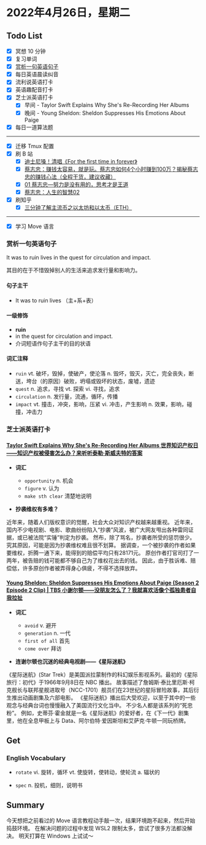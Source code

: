 # 2022年4月26日，星期二

## Todo List

- [x] 冥想 10 分钟
- [x] 复习单词
- [x] [赏析一句英语句子](#赏析一句英语句子)
- [x] 每日英语晨读纠音
- [x] 流利说英语打卡
- [x] 英语趣配音打卡
- [x] 芝士派英语打卡
  - [x] 早间 - Taylor Swift Explains Why She's Re-Recording Her Albums
  - [x] 晚间 - Young Sheldon: Sheldon Suppresses His Emotions About Paige
- [x] 每日一道算法题
--------
- [x] 迁移 Tmux 配置
- [x] 刷 B 站
  - [x] [迪士尼嗓！清唱《For the first time in forever》](https://b23.tv/Urbkrsf)
  - [x] [蔡志忠：赚钱太容易，就是玩。蔡志忠如何4个小时赚到100万？揭秘蔡志忠的赚钱心法（全程干货，建议收藏）](https://b23.tv/mJAa12W)
  - [x] [01 蔡志忠—努力是没有用的，思考才是王道](https://b23.tv/ifYub2g)
  - [x] [蔡志忠：人生的智慧02](https://b23.tv/6od4651)
- [x] 刷知乎
  - [x] [三分钟了解主流币之以太坊和以太币（ETH）](https://zhuanlan.zhihu.com/p/43979032)
--------
- [x] 学习 Move 语言

### 赏析一句英语句子

It was to ruin lives in the quest for circulation and impact.

其目的在于不惜毁掉别人的生活来追求发行量和影响力。

#### 句子主干

- It was to ruin lives （主+系+表）

#### 一级修饰

- **ruin**
 - in the quest for circulation and impact.
 - 介词短语作句子主干的目的状语

#### 词汇注释

- `ruin` vt. 破坏，毁掉，使破产，使沦落 n. 毁坏，毁灭，灭亡，完全丧失，断送，垮台（的原因）破败，坍塌或毁坏的状态，废墟，遗迹
- `quest` n. 追求，寻找 vt. 探索 vi. 寻找，追求
- `circulation` n. 发行量，流通，循环，传播
- `impact` vt. 撞击，冲突，影响，压紧 vi. 冲击，产生影响 n. 效果，影响，碰撞，冲击力

### 芝士派英语打卡

#### [Taylor Swift Explains Why She's Re-Recording Her Albums 世界知识产权日——知识产权被侵害怎么办？来听听泰勒·斯威夫特的答案](https://reading.baicizhan.com/h5/listen-movie.html?id=639&wxapp=mint_danni_ear#/home)

- **词汇**

  - `opportunity` n. 机会
  - `figure` v. 认为
  - `make sth clear` 清楚地说明

- **抄袭维权有多难？**

近年来，随着人们版权意识的觉醒，社会大众对知识产权越来越重视。
近年来，国内不少电视剧、电影、歌曲纷纷陷入“抄袭”风波，被广大网友甩出各种雷同证据，或已被法院“实锤”判定为抄袭。
然布，除了骂名，抄袭者所受的惩罚很少。究其原因，可能是因为抄袭维权难且很不划算。
据调查，一个被抄袭的作者如果要维权，折腾一通下来，能得到的赔偿平均只有28171元。
原创作者打官司打了一两年，被告赔的钱可能都不够自己为了维权花出去的钱。
因此，由于胜诉难、赔偿低，许多原创作者被弄得身心俱疲，不得不选择放弃。

#### [Young Sheldon: Sheldon Suppresses His Emotions About Paige (Season 2 Episode 2 Clip) | TBS 小谢尔顿——没朋友怎么了？我就喜欢活像个孤独患者自我拉扯](http://reading.baicizhan.com/h5/listen-movie.html?id=640&wxapp=mint_danni_ear#/home)

- **词汇**

  - `avoid` v. 避开
  - `generation` n. 一代
  - `first of all` 首先
  - `come over` 拜访

- **连谢尔顿也沉迷的经典电视剧——《星际迷航》**

《星际迷航》(Star Trek）是美国派拉蒙制作的科幻娱乐影视系列。最初的《星际旅行：初代》于1966年9月8日在 NBC 播出。
故事描述了詹姆斯·泰比里厄斯·柯克舰长与联邦星舰进取号（NCC-1701）舰员们在23世纪的星际冒险故事，其后衍生推出动画剧集及六部电影。
《星际迷航》播出后大受欢迎，以至于其中的一些观念与经典台词也慢慢融入了美国流行文化当中。
不少名人都是该系列的“死忠粉”。
例如，史蒂芬·霍金就是一名《星际迷航》的爱好者，在《下一代》剧集里，他在全息甲板上与 Data、阿尔伯特·爱因斯坦和艾萨克·牛顿一同玩桥牌。

## Get

### English Vocabulary

- `rotate` vi. 旋转，循环 vt. 使旋转，使转动，使轮流 a. 辐状的

- `spec` n. 投机，细则，说明书

## Summary

今天想把之前看过的 Move 语言教程动手敲一次，结果环境跑不起来，然后开始捣鼓环境。
在解决问题的过程中发现 WSL2 限制太多，尝试了很多方法都没解决。
明天打算在 Windows 上试试～
